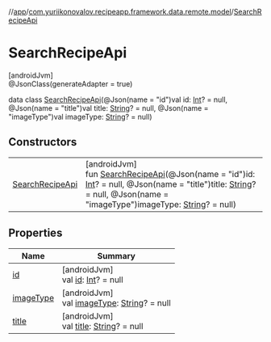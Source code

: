//[app](../../../index.md)/[com.yuriikonovalov.recipeapp.framework.data.remote.model](../index.md)/[SearchRecipeApi](index.md)

# SearchRecipeApi

[androidJvm]\
@JsonClass(generateAdapter = true)

data class [SearchRecipeApi](index.md)(@Json(name = &quot;id&quot;)val id: [Int](https://kotlinlang.org/api/latest/jvm/stdlib/kotlin/-int/index.html)? = null, @Json(name = &quot;title&quot;)val title: [String](https://kotlinlang.org/api/latest/jvm/stdlib/kotlin/-string/index.html)? = null, @Json(name = &quot;imageType&quot;)val imageType: [String](https://kotlinlang.org/api/latest/jvm/stdlib/kotlin/-string/index.html)? = null)

## Constructors

| | |
|---|---|
| [SearchRecipeApi](-search-recipe-api.md) | [androidJvm]<br>fun [SearchRecipeApi](-search-recipe-api.md)(@Json(name = &quot;id&quot;)id: [Int](https://kotlinlang.org/api/latest/jvm/stdlib/kotlin/-int/index.html)? = null, @Json(name = &quot;title&quot;)title: [String](https://kotlinlang.org/api/latest/jvm/stdlib/kotlin/-string/index.html)? = null, @Json(name = &quot;imageType&quot;)imageType: [String](https://kotlinlang.org/api/latest/jvm/stdlib/kotlin/-string/index.html)? = null) |

## Properties

| Name | Summary |
|---|---|
| [id](id.md) | [androidJvm]<br>val [id](id.md): [Int](https://kotlinlang.org/api/latest/jvm/stdlib/kotlin/-int/index.html)? = null |
| [imageType](image-type.md) | [androidJvm]<br>val [imageType](image-type.md): [String](https://kotlinlang.org/api/latest/jvm/stdlib/kotlin/-string/index.html)? = null |
| [title](title.md) | [androidJvm]<br>val [title](title.md): [String](https://kotlinlang.org/api/latest/jvm/stdlib/kotlin/-string/index.html)? = null |
